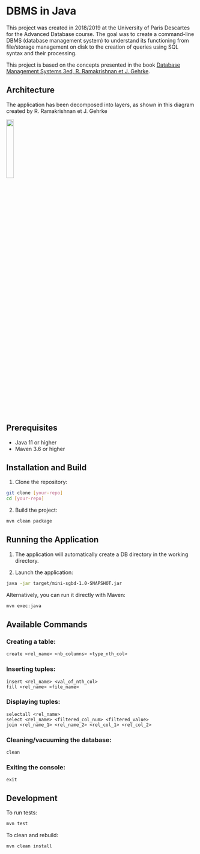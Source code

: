 # DBMS in Java

This project was created in 2018/2019 at the University of Paris Descartes for the Advanced Database course. The goal was to create a command-line DBMS (database management system) to understand its functioning from file/storage management on disk to the creation of queries using SQL syntax and their processing.

This project is based on the concepts presented in the book [Database Management Systems 3ed, R. Ramakrishnan et J. Gehrke](https://pages.cs.wisc.edu/~dbbook/).

## Architecture
The application has been decomposed into layers, as shown in this diagram created by R. Ramakrishnan et J. Gehrke

<img src="https://i.imgur.com/bhPOt6j.png" width="20%" height="20%">

## Prerequisites
- Java 11 or higher
- Maven 3.6 or higher

## Installation and Build
1. Clone the repository:
```bash
git clone [your-repo]
cd [your-repo]
```

2. Build the project:
```bash
mvn clean package
```

## Running the Application
1. The application will automatically create a DB directory in the working directory.

2. Launch the application:
```bash
java -jar target/mini-sgbd-1.0-SNAPSHOT.jar
```

Alternatively, you can run it directly with Maven:
```bash
mvn exec:java
```

## Available Commands

### Creating a table:
```
create <rel_name> <nb_columns> <type_nth_col>
```

### Inserting tuples:
```
insert <rel_name> <val_of_nth_col>
fill <rel_name> <file_name>
```

### Displaying tuples:
```
selectall <rel_name>
select <rel_name> <filtered_col_num> <filtered_value>
join <rel_name_1> <rel_name_2> <rel_col_1> <rel_col_2>
```

### Cleaning/vacuuming the database:
```
clean
```

### Exiting the console:
```
exit
```

## Development

To run tests:
```bash
mvn test
```

To clean and rebuild:
```bash
mvn clean install
```

